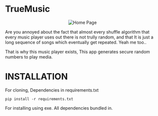 
# TrueMusic

<p align="center">
  <img src="https://github.com/HauseMasterZ/true-music/assets/113833707/1ef5df93-d7df-444c-8bb4-07806f681e97" alt="Home Page"/>
</p>


Are you annoyed about the fact that almost every shuffle algorithm that every music player uses out there is not trully random, and that It is just a long sequence of songs which eventually get repeated.
Yeah me too..

That is why this music player exists, This app generates secure random numbers to play media.


# INSTALLATION
For cloning, Dependencies in requirements.txt


``` pip install -r requirements.txt ```


For installing using exe. All dependencies bundled in.
